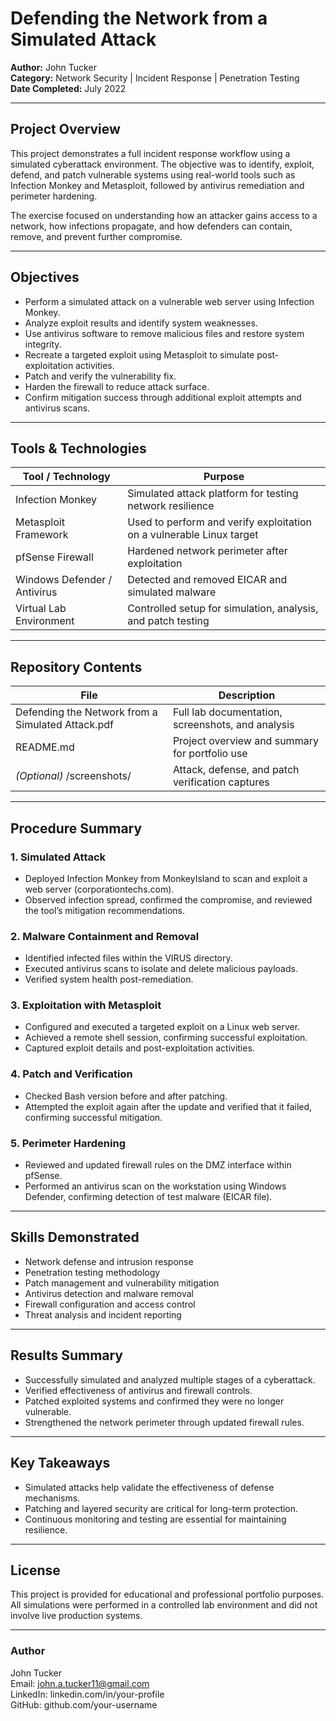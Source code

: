 # Defending the Network from a Simulated Attack

**Author:** John Tucker  
**Category:** Network Security | Incident Response | Penetration Testing  
**Date Completed:** July 2022  

---

## Project Overview
This project demonstrates a full incident response workflow using a simulated cyberattack environment. The objective was to identify, exploit, defend, and patch vulnerable systems using real-world tools such as Infection Monkey and Metasploit, followed by antivirus remediation and perimeter hardening.

The exercise focused on understanding how an attacker gains access to a network, how infections propagate, and how defenders can contain, remove, and prevent further compromise.

---

## Objectives
- Perform a simulated attack on a vulnerable web server using Infection Monkey.  
- Analyze exploit results and identify system weaknesses.  
- Use antivirus software to remove malicious files and restore system integrity.  
- Recreate a targeted exploit using Metasploit to simulate post-exploitation activities.  
- Patch and verify the vulnerability fix.  
- Harden the firewall to reduce attack surface.  
- Confirm mitigation success through additional exploit attempts and antivirus scans.

---

## Tools & Technologies
| Tool / Technology | Purpose |
|-------------------|----------|
| Infection Monkey | Simulated attack platform for testing network resilience |
| Metasploit Framework | Used to perform and verify exploitation on a vulnerable Linux target |
| pfSense Firewall | Hardened network perimeter after exploitation |
| Windows Defender / Antivirus | Detected and removed EICAR and simulated malware |
| Virtual Lab Environment | Controlled setup for simulation, analysis, and patch testing |

---

## Repository Contents
| File | Description |
|------|-------------|
| Defending the Network from a Simulated Attack.pdf | Full lab documentation, screenshots, and analysis |
| README.md | Project overview and summary for portfolio use |
| *(Optional)* /screenshots/ | Attack, defense, and patch verification captures |

---

## Procedure Summary

### 1. Simulated Attack
- Deployed Infection Monkey from MonkeyIsland to scan and exploit a web server (corporationtechs.com).
- Observed infection spread, confirmed the compromise, and reviewed the tool’s mitigation recommendations.

### 2. Malware Containment and Removal
- Identified infected files within the VIRUS directory.  
- Executed antivirus scans to isolate and delete malicious payloads.  
- Verified system health post-remediation.

### 3. Exploitation with Metasploit
- Configured and executed a targeted exploit on a Linux web server.  
- Achieved a remote shell session, confirming successful exploitation.  
- Captured exploit details and post-exploitation activities.

### 4. Patch and Verification
- Checked Bash version before and after patching.  
- Attempted the exploit again after the update and verified that it failed, confirming successful mitigation.

### 5. Perimeter Hardening
- Reviewed and updated firewall rules on the DMZ interface within pfSense.  
- Performed an antivirus scan on the workstation using Windows Defender, confirming detection of test malware (EICAR file).

---

## Skills Demonstrated
- Network defense and intrusion response  
- Penetration testing methodology  
- Patch management and vulnerability mitigation  
- Antivirus detection and malware removal  
- Firewall configuration and access control  
- Threat analysis and incident reporting  

---

## Results Summary
- Successfully simulated and analyzed multiple stages of a cyberattack.  
- Verified effectiveness of antivirus and firewall controls.  
- Patched exploited systems and confirmed they were no longer vulnerable.  
- Strengthened the network perimeter through updated firewall rules.  

---

## Key Takeaways
- Simulated attacks help validate the effectiveness of defense mechanisms.  
- Patching and layered security are critical for long-term protection.  
- Continuous monitoring and testing are essential for maintaining resilience.  

---

## License
This project is provided for educational and professional portfolio purposes.  
All simulations were performed in a controlled lab environment and did not involve live production systems.

---

### Author
John Tucker  
Email: john.a.tucker11@gmail.com  
LinkedIn: linkedin.com/in/your-profile  
GitHub: github.com/your-username
